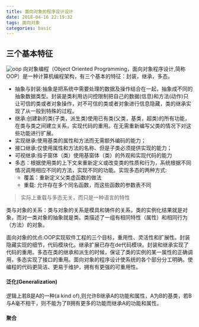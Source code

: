 ```yaml
---
title: 面向对象的程序设计设计
date: 2018-04-16 22:19:32
tags: 面向对象
categories: basic
---
```

## 三个基本特征
![oop](https://github.com/vaniot-s/picture/blob/master/OOP/OOP-1.png?raw=true)
向对象编程（Object Oriented Programming，面向对象程序设计,简称OOP）是一种计算机编程架构，有三个基本的特征：封装，继承，多态。
- 抽象与封装:抽象是把系统中需要处理的数据及操作结合在一起，抽象成不同的抽象数据类型。封装是类利用访问控限制把自己的数据(信息)和方法(动作)只让可信的类或者对象操作，对不可信的类或者对象进行信息隐藏，类的继承实现了从一般到特殊的过程。
- 继承:创建新的类(子类，派生类)使用已有类(父类，基类，超类)的所有功能，在类与类之间建立关系，实现代码的重用。在无需重新编写父类的情况下对这些功能进行扩展。
 - 实现继承:使用基类的属性和方法而无需额外编码的能力；
 - 接口继承:仅使用属性和方法的名称、但是子类必须提供实现的能力；
 - 可视继承:指子窗体（类）使用基窗体（类）的外观和实现代码的能力
- 多态：根据使用类的上下文来重新定义或改变类的性质和行为，系统根据不同情况调用相应不同的方法，实现不同的功能。实现多态的两种方式:
  - 覆盖：重新定义父类虚函数的做法
  - 重载: 允许存在多个同名函数，而这些函数的参数表不同

>实际上重载与多态无关，而只是一种语言的特性

<!--more-->
类与对象的关系：类与对象的关系是模具和铸件的关系，类的实例化结果就是对象，而对一类对象的抽象就是类。类描述了一组有相同特性（属性）和相同行为（方法）的对象。

面向对象的优点:OOP实现软件工程的三个目标，重用性、灵活性和扩展性。封装隐藏实现的细节，代码模块化。继承扩展已存在de代码模块。封装和继承实现了代码的重用。多态在类的继承和派生的时候，保证了类的实例的某一属性的正确调用，多态实现了接口的重用。面向对象的程序设计使系统的各个部分分工明确。使编程的代码更简洁、更易于维护，拥有有更强的可重用性。

#### 泛化(Generalization)
逻辑上若B是A的一种(a kind of),则允许B继承A的功能和属性，A为B的基类，若B与A毫不相干，则不能为了B拥有更多的功能而继承A的功能和属性。
#### 聚合